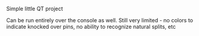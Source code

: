 Simple little QT project

Can be run entirely over the console as well. Still very limited - no colors to indicate knocked over pins, no ability to recognize natural splits, etc
